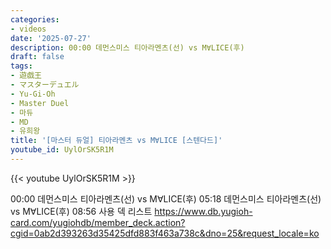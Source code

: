 ```yaml
---
categories:
- videos
date: '2025-07-27'
description: 00:00 데먼스미스 티아라멘츠(선) vs M∀LICE(후)
draft: false
tags:
- 遊戯王
- マスターデュエル
- Yu-Gi-Oh
- Master Duel
- 마듀
- MD
- 유희왕
title: '[마스터 듀얼] 티아라멘츠 vs M∀LICE [스텐다드]'
youtube_id: UylOrSK5R1M
---
```



{{< youtube UylOrSK5R1M >}}

00:00 데먼스미스 티아라멘츠(선) vs M∀LICE(후)
05:18 데먼스미스 티아라멘츠(선) vs M∀LICE(후)
08:56 사용 덱 리스트
https://www.db.yugioh-card.com/yugiohdb/member_deck.action?cgid=0ab2d393263d35425dfd883f463a738c&dno=25&request_locale=ko